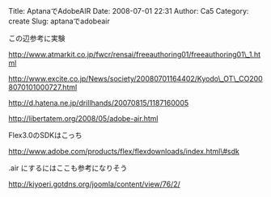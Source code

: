 Title: AptanaでAdobeAIR
Date: 2008-07-01 22:31
Author: Ca5
Category: create
Slug: aptanaでadobeair

<div>

この辺参考に実験

</div>

http://www.atmarkit.co.jp/fwcr/rensai/freeauthoring01/freeauthoring01\_1.html

<div>

</div>

<div>

http://www.excite.co.jp/News/society/20080701164402/Kyodo\_OT\_CO2008070101000727.html
</p>

</div>

<div>

http://d.hatena.ne.jp/drillhands/20070815/1187160005

</div>

<div>

http://libertatem.org/2008/05/adobe-air.html

</div>

<div>

</div>

<div>

Flex3.0のSDKはこっち

</div>

<div>

http://www.adobe.com/products/flex/flexdownloads/index.html\#sdk

</div>

<div>

</div>

<div>

.air にするにはここも参考になりそう

</div>

<div>

http://kiyoeri.gotdns.org/joomla/content/view/76/2/

</div>
